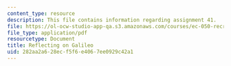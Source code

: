 ```yaml
---
content_type: resource
description: This file contains information regarding assignment 41.
file: https://ol-ocw-studio-app-qa.s3.amazonaws.com/courses/ec-050-recreate-experiments-from-history-inform-the-future-from-the-past-galileo-january-iap-2010/282aa2a628ecf5f6e4067ee0929c42a1_MITEC_050IAP10_assn41.pdf
file_type: application/pdf
resourcetype: Document
title: Reflecting on Galileo
uid: 282aa2a6-28ec-f5f6-e406-7ee0929c42a1
---
```

